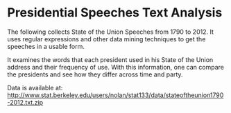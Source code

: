 Presidential Speeches Text Analysis
==
The following collects State of the Union Speeches from 1790 to 2012. It uses regular expressions and other data mining techniques to get the speeches in a usable form. 

It examines the words that each president used in his State of the Union address and their frequency of use. With this information, one can compare the presidents
and see how they differ across time and party.

Data is available at: http://www.stat.berkeley.edu/users/nolan/stat133/data/stateoftheunion1790-2012.txt.zip

